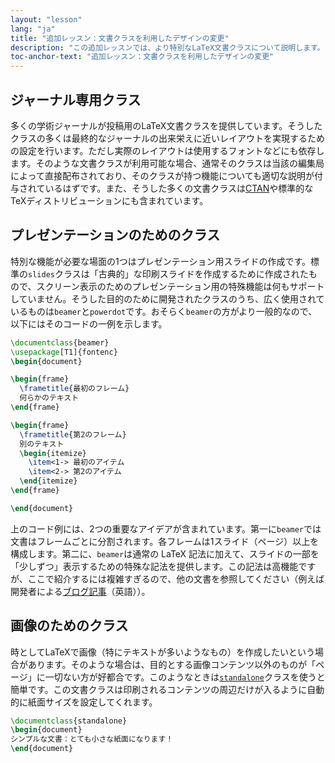 ```yaml
---
layout: "lesson"
lang: "ja"
title: "追加レッスン：文書クラスを利用したデザインの変更"
description: "この追加レッスンでは、より特別なLaTeX文書クラスについて説明します。"
toc-anchor-text: "追加レッスン：文書クラスを利用したデザインの変更"
---
```


## ジャーナル専用クラス

多くの学術ジャーナルが投稿用のLaTeX文書クラスを提供しています。そうしたクラスの多くは最終的なジャーナルの出来栄えに近いレイアウトを実現するための設定を行います。ただし実際のレイアウトは使用するフォントなどにも依存します。そのような文書クラスが利用可能な場合、通常そのクラスは当該の編集局によって直接配布されており、そのクラスが持つ機能についても適切な説明が付与されているはずです。また、そうした多くの文書クラスは[CTAN](https://ctan.org)や標準的なTeXディストリビューションにも含まれています。

## プレゼンテーションのためのクラス

特別な機能が必要な場面の1つはプレゼンテーション用スライドの作成です。標準の`slides`クラスは「古典的」な印刷スライドを作成するために作成されたもので、スクリーン表示のためのプレゼンテーション用の特殊機能は何もサポートしていません。そうした目的のために開発されたクラスのうち、広く使用されているものは`beamer`と`powerdot`です。おそらく`beamer`の方がより一般的なので、以下にはそのコードの一例を示します。

```latex
\documentclass{beamer}
\usepackage[T1]{fontenc}
\begin{document}

\begin{frame}
  \frametitle{最初のフレーム}
  何らかのテキスト
\end{frame}

\begin{frame}
  \frametitle{第2のフレーム}
  別のテキスト
  \begin{itemize}
    \item<1-> 最初のアイテム
    \item<2-> 第2のアイテム
  \end{itemize}
\end{frame}

\end{document}
```

上のコード例には、2つの重要なアイデアが含まれています。第一に`beamer`では文書はフレームごとに分割されます。各フレームは1スライド（ページ）以上を構成します。第二に、`beamer`は通常の LaTeX 記法に加えて、スライドの一部を「少しずつ」表示するための特殊な記法を提供します。この記法は高機能ですが、ここで紹介するには複雑すぎるので、他の文書を参照してください（例えば開発者による[ブログ記事](https://www.texdev.net/2014/01/17/the-beamer-slide-overlay-concept/)（英語））。

## 画像のためのクラス

時としてLaTeXで画像（特にテキストが多いようなもの）を作成したいという場合があります。そのような場合は、目的とする画像コンテンツ以外のものが「ページ」に一切ない方が好都合です。このようなときは[`standalone`](https://ctan.org/pkg/standalone)クラスを使うと簡単です。この文書クラスは印刷されるコンテンツの周辺だけが入るように自動的に紙面サイズを設定してくれます。

```latex
\documentclass{standalone}
\begin{document}
シンプルな文書：とても小さな紙面になります！
\end{document}
```
